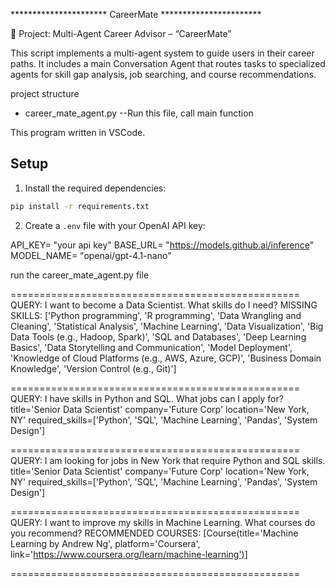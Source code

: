 ********************** CareerMate ***********************

 🧠 Project: Multi-Agent Career Advisor – “CareerMate”

 This script implements a multi-agent system to guide users in their career paths.
 It includes a main Conversation Agent that routes tasks to specialized agents for
 skill gap analysis, job searching, and course recommendations.

project structure
- career_mate_agent.py --Run this file, call main function

This program written in  VSCode.
## Setup

1. Install the required dependencies:

```bash
pip install -r requirements.txt
```

2. Create a `.env` file with your OpenAI API key:


API_KEY= "your api key" 
BASE_URL= "https://models.github.ai/inference"
MODEL_NAME= "openai/gpt-4.1-nano"

run the career_mate_agent.py file

==================================================
QUERY: I want to become a Data Scientist. What skills do I need?
MISSING SKILLS: ['Python programming', 'R programming', 'Data Wrangling and Cleaning', 'Statistical Analysis', 'Machine Learning', 'Data Visualization', 'Big 
Data Tools (e.g., Hadoop, Spark)', 'SQL and Databases', 'Deep Learning Basics', 'Data Storytelling and Communication', 'Model Deployment', 'Knowledge of Cloud Platforms (e.g., AWS, Azure, GCP)', 'Business Domain Knowledge', 'Version Control (e.g., Git)']

==================================================
QUERY: I have skills in Python and SQL. What jobs can I apply for?
title='Senior Data Scientist' company='Future Corp' location='New York, NY' required_skills=['Python', 'SQL', 'Machine Learning', 'Pandas', 'System Design']  

==================================================
QUERY: I am looking for jobs in New York that require Python and SQL skills.   
title='Senior Data Scientist' company='Future Corp' location='New York, NY' required_skills=['Python', 'SQL', 'Machine Learning', 'Pandas', 'System Design']  

==================================================
QUERY: I want to improve my skills in Machine Learning. What courses do you recommend?
RECOMMENDED COURSES: [Course(title='Machine Learning by Andrew Ng', platform='Coursera', link='https://www.coursera.org/learn/machine-learning')]

==================================================
